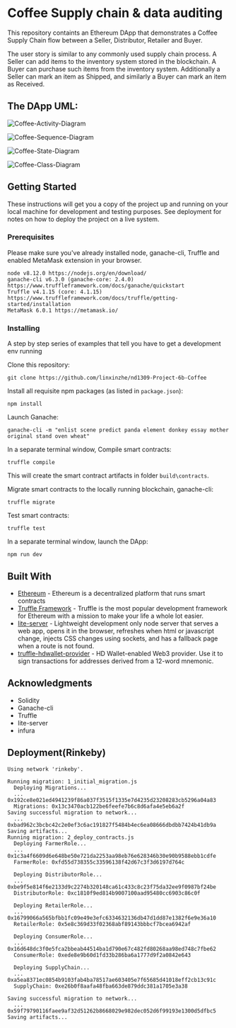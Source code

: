 # Coffee Supply chain & data auditing

This repository containts an Ethereum DApp that demonstrates a Coffee Supply Chain flow between a Seller, Distributor, Retailer and Buyer. 

The user story is similar to any commonly used supply chain process. A Seller can add items to the inventory system stored in the blockchain. A Buyer can purchase such items from the inventory system. Additionally a Seller can mark an item as Shipped, and similarly a Buyer can mark an item as Received.

## The DApp UML: 

![Coffee-Activity-Diagram](uml/Coffee-Activity-Diagram.png)

![Coffee-Sequence-Diagram](uml/Coffee-Sequence-Diagram.png)

![Coffee-State-Diagram](uml/Coffee-State-Diagram.png)

![Coffee-Class-Diagram](uml/Coffee-Class-Diagram.png)

## Getting Started

These instructions will get you a copy of the project up and running on your local machine for development and testing purposes. See deployment for notes on how to deploy the project on a live system.

### Prerequisites

Please make sure you've already installed node, ganache-cli, Truffle and enabled MetaMask extension in your browser.

```
node v8.12.0 https://nodejs.org/en/download/
ganache-cli v6.3.0 (ganache-core: 2.4.0) https://www.truffleframework.com/docs/ganache/quickstart
Truffle v4.1.15 (core: 4.1.15) https://www.truffleframework.com/docs/truffle/getting-started/installation
MetaMask 6.0.1 https://metamask.io/
```

### Installing

A step by step series of examples that tell you have to get a development env running

Clone this repository:

```
git clone https://github.com/linxinzhe/nd1309-Project-6b-Coffee
```

Install all requisite npm packages (as listed in ```package.json```):

```
npm install
```

Launch Ganache:

```
ganache-cli -m "enlist scene predict panda element donkey essay mother original stand oven wheat"
```

In a separate terminal window, Compile smart contracts:

```
truffle compile
```

This will create the smart contract artifacts in folder ```build\contracts```.

Migrate smart contracts to the locally running blockchain, ganache-cli:

```
truffle migrate
```

Test smart contracts:

```
truffle test
```

In a separate terminal window, launch the DApp:

```
npm run dev
```

## Built With

* [Ethereum](https://www.ethereum.org/) - Ethereum is a decentralized platform that runs smart contracts
* [Truffle Framework](http://truffleframework.com/) - Truffle is the most popular development framework for Ethereum with a mission to make your life a whole lot easier.
* [lite-server](https://www.npmjs.com/package/lite-server) - Lightweight development only node server that serves a web app, opens it in the browser, refreshes when html or javascript change, injects CSS changes using sockets, and has a fallback page when a route is not found.
* [truffle-hdwallet-provider](https://github.com/trufflesuite/truffle-hdwallet-provider) - 
HD Wallet-enabled Web3 provider. Use it to sign transactions for addresses derived from a 12-word mnemonic.
## Acknowledgments

* Solidity
* Ganache-cli
* Truffle
* lite-server
* infura

## Deployment(Rinkeby)
```
Using network 'rinkeby'.

Running migration: 1_initial_migration.js
  Deploying Migrations...
  ... 0x192ce8e021ed4941239f86a037f3515f1335e7d4235d23208283cb5296a04a83
  Migrations: 0x13c3470acb122be6feefe7b6c8d6afa4e5eb6a2f
Saving successful migration to network...
  ... 0xbad962c3bcbc42c2e0ef3c6ac191827f5484b4ec6ea08666dbdbb7424b41db9a
Saving artifacts...
Running migration: 2_deploy_contracts.js
  Deploying FarmerRole...
  ... 0x1c3a4f6609d6e648be50e721da2253aa98eb76e628346b30e90b9588ebb1cdfe
  FarmerRole: 0xfd55d738355c33596138f42d67c3f3d6197d764c
  
  Deploying DistributorRole...
  ... 0xbe9f5e814f6e2133d9c2274b320148ca61c433c8c23f75da32ee9f0987bf24be
  DistributorRole: 0xc1810f9ed814b9007100aad95480cc6903c86c0f
  
  Deploying RetailerRole...
  ... 0x16799066a565bfbb1fc09e49e3efc6334632136db47d1dd87e1382f6e9e36a10
  RetailerRole: 0x5e8c369d33f02368abf89143bbbcf7bcea6942af
  
  Deploying ConsumerRole...
  ... 0x16d648dc3f0e5fca2bbeab44514ba1d790e67c482fd80268aa98ed748c7fbe62
  ConsumerRole: 0xede8e9b60d1fd33b286ba6a1777d9f2a0842e643
  
  Deploying SupplyChain...
  ... 0xa5ea8371ec0854b9103fab4ba78517ae603405e7f65685d41018eff2cb13c91c
  SupplyChain: 0xe26b0f8aafa48fba663de879ddc381a1705e3a38
  
Saving successful migration to network...
  ... 0x59f79790116faee9af32d51262b8668029e982dec052d6f99193e1300d5dfbc5
Saving artifacts...
```